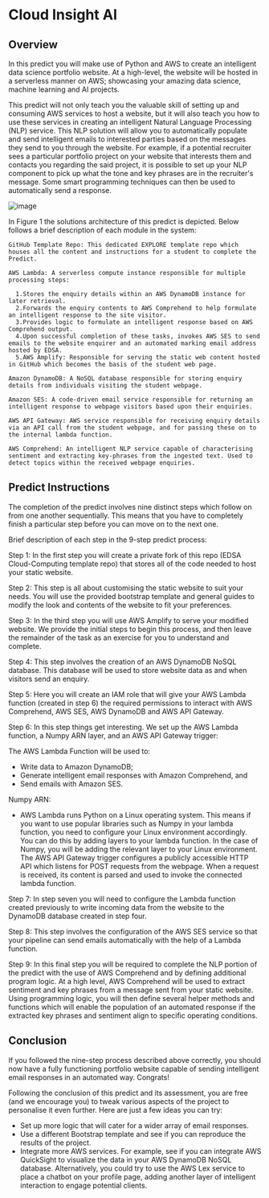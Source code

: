 # Cloud Insight AI

## Overview

In this predict you will make use of Python and AWS to create an intelligent data science portfolio website. At a high-level, the website will be hosted in a serverless manner on AWS; showcasing your amazing data science, machine learning and AI projects.


This predict will not only teach you the valuable skill of setting up and consuming AWS services to host a website, but it will also teach you how to use these services in creating an intelligent Natural Language Processing (NLP) service. This NLP solution will allow you to automatically populate and send intelligent emails to interested parties based on the messages they send to you through the website. For example, if a potential recruiter sees a particular portfolio project on your website that interests them and contacts you regarding the said project, it is possible to set up your NLP component to pick up what the tone and key phrases are in the recruiter's message. Some smart programming techniques can then be used to automatically send a response.

![image](https://github.com/user-attachments/assets/6fb74bae-8f50-4907-ab0f-a5f1ecacb583)

In Figure 1 the solutions architecture of this predict is depicted. Below follows a brief description of each module in the system:

 ``` 
GitHub Template Repo: This dedicated EXPLORE template repo which houses all the content and instructions for a student to complete the Predict.

 AWS Lambda: A serverless compute instance responsible for multiple processing steps:

   1.Stores the enquiry details within an AWS DynamoDB instance for later retrieval.
   2.Forwards the enquiry contents to AWS Comprehend to help formulate an intelligent response to the site visitor.
   3.Provides logic to formulate an intelligent response based on AWS Comprehend output.
   4.Upon successful completion of these tasks, invokes AWS SES to send emails to the website enquirer and an automated marking email address hosted by EDSA.
   5.AWS Amplify: Responsible for serving the static web content hosted in GitHub which becomes the basis of the student web page.

Amazon DynamoDB: A NoSQL database responsible for storing enquiry details from individuals visiting the student webpage.

Amazon SES: A code-driven email service responsible for returning an intelligent response to webpage visitors based upon their enquiries.

AWS API Gateway: AWS service responsible for receiving enquiry details via an API call from the student webpage, and for passing these on to the internal lambda function.

AWS Comprehend: An intelligent NLP service capable of characterising sentiment and extracting key-phrases from the ingested text. Used to detect topics within the received webpage enquiries.
 ``` 
## Predict Instructions

The completion of the predict involves nine distinct steps which follow on from one another sequentially. This means that you have to completely finish a particular step before you can move on to the next one.

Brief description of each step in the 9-step predict process:

Step 1: In the first step you will create a private fork of this repo (EDSA Cloud-Computing template repo) that stores all of the code needed to host your static website.

Step 2: This step is all about customising the static website to suit your needs. You will use the provided bootstrap template and general guides to modify the look and contents of the website to fit your preferences.

Step 3: In the third step you will use AWS Amplify to serve your modified website. We provide the initial steps to begin this process, and then leave the remainder of the task as an exercise for you to understand and complete.

Step 4: This step involves the creation of an AWS DynamoDB NoSQL database. This database will be used to store website data as and when visitors send an enquiry.

Step 5: Here you will create an IAM role that will give your AWS Lambda function (created in step 6) the required permissions to interact with AWS Comprehend, AWS SES, AWS DynamoDB and AWS API Gateway.

Step 6: In this step things get interesting. We set up the AWS Lambda function, a Numpy ARN layer, and an AWS API Gateway trigger:

The AWS Lambda Function will be used to:

* Write data to Amazon DynamoDB;
* Generate intelligent email responses with Amazon Comprehend, and
* Send emails with Amazon SES.

Numpy ARN:

* AWS Lambda runs Python on a Linux operating system. This means if you want to use popular libraries such as Numpy in your lambda function, you need to configure your Linux environment accordingly. You can do this by 
  adding layers to your lambda function. In the case of Numpy, you will be adding the relevant layer to your Linux environment.
  The AWS API Gateway trigger configures a publicly accessible HTTP API which listens for POST requests from the webpage. When a request is received, its content is parsed and used to invoke the connected lambda 
  function.

Step 7: In step seven you will need to configure the Lambda function created previously to write incoming data from the website to the DynamoDB database created in step four.

Step 8: This step involves the configuration of the AWS SES service so that your pipeline can send emails automatically with the help of a Lambda function.

Step 9: In this final step you will be required to complete the NLP portion of the predict with the use of AWS Comprehend and by defining additional program logic. At a high level, AWS Comprehend will be used to extract sentiment and key phrases from a message sent from your static website. Using programming logic, you will then define several helper methods and functions which will enable the population of an automated response if the extracted key phrases and sentiment align to specific operating conditions.

## Conclusion

If you followed the nine-step process described above correctly, you should now have a fully functioning portfolio website capable of sending intelligent email responses in an automated way. Congrats!

Following the conclusion of this predict and its assessment, you are free (and we encourage you) to tweak various aspects of the project to personalise it even further. Here are just a few ideas you can try:

* Set up more logic that will cater for a wider array of email responses.
* Use a different Bootstrap template and see if you can reproduce the results of the project.
* Integrate more AWS services. For example, see if you can integrate AWS QuickSight to visualize the data in your AWS DynamoDB NoSQL database. Alternatively, you could try to use the AWS Lex service to place a chatbot 
  on your profile page, adding another layer of intelligent interaction to engage potential clients.
